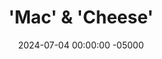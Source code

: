 ---
layout: post
title:  "'Mac' & 'Cheese'"
date:   2024-07-04 00:00:00 -05000
categories: 
- Recipes
- Meme Recipes
permalink: /recipes/vegan-mac-and-cheese
image: /assets/Food/Meme/Mac & Cheese/fake-mac-cover.jpg
ing: fakemaccheese-ing
facts: fakemaccheese-facts
section1: 'Mac'
start2: Cashews
section2: 'Cheese'
start3: 
section3: 
start4: 
section4: 
start5: 
section5: 
Prep: 5
Rest: 
Cook: 
Source1: https://www.youtube.com/watch?v=oQmCFxl88-A
Source2: 
whisk: https://s.samsungfood.com/IQRSA
tags: 
- vegan
- dairy free
- gluten free
- spaghetti squash
- cashews
- nuts
- garlic
- onion
- nutritional yeast
- nooch
- lemon
- paprika
- mac and cheese
- macaroni and cheese
- mac & cheese
- macaroni & cheese
Description: This is a healthier mac and cheese recipe that's free of both the mac and the cheese (no it's not an empty plate). Instead of traditional pasta, I've roasted a spaghetti squash, but zucchini noodles will also work. The star of the show is a dairy free cheese sauce made of cashews. It's creamy and delicious without all the lactose, and tastes like real cheese (I know because I still eat cheese lol). This is a great LCHF meal if you're looking to boost your healthy fat intake without increasing your caloric intake. The sauce recipe is a modified version of "Vegan Carrot Noodle Mac and Cheese" in the cook book Genius Kitchen with inspiration taken from other vegan nut based cheese sauces
Instructions: 
- Add the nuts to a large bowl and cover with water. For a nut free version, use sunflower seeds. Cover with a cloth, and let soak in the fridge for 8 hours. Discard the soaking liquid<br><br>

- I'm going to cook my spaghetti squash in the oven, but feel free to look at <a href="/recipes/spaghetti-squash">Spaghetti Squash Cooked 3 Ways</a> for some other options. To start prick it with a knife and microwave it for 5 minutes to make it easier to slice. Meanwhile, preheat your oven to 400F<br><br>

- Cut the squash in half lengthwise, and scoop out the seeds with a spoon<br><br>

- Add your spices (salt, garlic, and onion powder) to a small bowl, and mix. Lightly oil the squash, and sprinkle on your seasonings<br><br>

- Roast (cut side down) for about 45 minutes at 400F on a parchment lined cookie sheet. The squash should be tender and easily come off the skin without a fork, without being mushy and overcooked<br><br>
- <center><img src="/assets/Food/Meme/Mac & Cheese/fake-mac-5.jpg" alt="" class="instruction-image"></center><br>

- Meanwhile, as the squash cooks, you can prepare the cheese sauce. To a food processor, add your nuts, water, and lemon juice. Blend until smooth<br><br>

- Add in the nutritional yeast, mustard, minced garlic, and spices (paprika, salt, and pepper). Again, blend until smooth<br><br>
- <center><img src="/assets/Food/Meme/Mac & Cheese/fake-mac-7.jpg" alt="" class="instruction-image"></center><br>

- When the squash is done cooking, fluff it with a fork, and add to a lightly greased 9x13" pan. Pour over the cheese sauce, and mix well<br><br>

- Roast uncovered for about 10-15 minutes, or until bubbly and lightly charred. You can optionally add some breadcrumbs and broil the top. Top with parsley, and serve<br><br>
- <center><img src="/assets/Food/Meme/Mac & Cheese/fake-mac-9.jpg" alt="" class="instruction-image"></center><br>
---